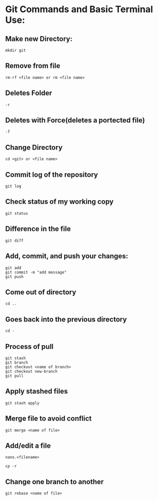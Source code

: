 # Git Commands and Basic Terminal Use:

## Make new Directory:
```
mkdir git
```

## Remove from file
```
rm-rf <file name> or rm <file name>
```

## Deletes Folder
```
-r
```

## Deletes with Force(deletes a portected file)
```
-f 
```

## Change Directory
```
cd <git> or <file name>
```

## Commit log of the repository
```
git log
```

## Check status of my working copy
```
git status
```

## Difference in the file
```
git diff
```

## Add, commit, and push your changes:
```
git add
git commit -m "add message"
git push
```


## Come out of directory
```
cd .. 
```

## Goes back into the previous directory
```
cd -
```

## Process of pull
```
git stash
git branch
git checkout <name of branch>
git checkout new-branch
git pull
```

## Apply stashed files
```
git stash apply
```

## Merge file to avoid conflict
```
git merge <name of file>
```

## Add/edit a file
```
nano.<filename>
```



```
cp -r
```

## Change one branch to another
```
git rebase <name of file>
```
